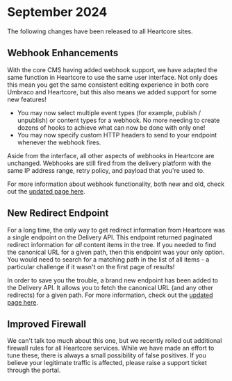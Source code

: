 # September 2024
The following changes have been released to all Heartcore sites.

## Webhook Enhancements
With the core CMS having added webhook support, we have adapted the same function in Heartcore to use the same user interface. Not only does this mean you get the same consistent editing experience in both core Umbraco and Heartcore, but this also means we added support for some new features!
* You may now select multiple event types (for example, publish / unpublish) or content types for a webhook. No more needing to create dozens of hooks to achieve what can now be done with only one!
* You may now specify custom HTTP headers to send to your endpoint whenever the webhook fires.

Aside from the interface, all other aspects of webhooks in Heartcore are unchanged. Webhooks are still fired from the delivery platform with the same IP address range, retry policy, and payload that you're used to.

For more information about webhook functionality, both new and old, check out the [updated page here](../getting-started/webhooks.md).

## New Redirect Endpoint
For a long time, the only way to get redirect information from Heartcore was a single endpoint on the Delivery API. This endpoint returned paginated redirect information for _all_ content items in the tree. If you needed to find the canonical URL for a given path, then this endpoint was your only option. You would need to search for a matching path in the list of all items - a particular challenge if it wasn't on the first page of results!

In order to save you the trouble, a brand new endpoint has been added to the Delivery API. It allows you to fetch the canonical URL (and any other redirects) for a given path. For more information, check out the [updated page here](../api-documentation/redirect.md#get-content-by-redirect-url).

## Improved Firewall
We can't talk too much about this one, but we recently rolled out additional firewall rules for all Heartcore services. While we have made an effort to tune these, there is always a small possibility of false positives. If you believe your legitimate traffic is affected, please raise a support ticket through the portal.